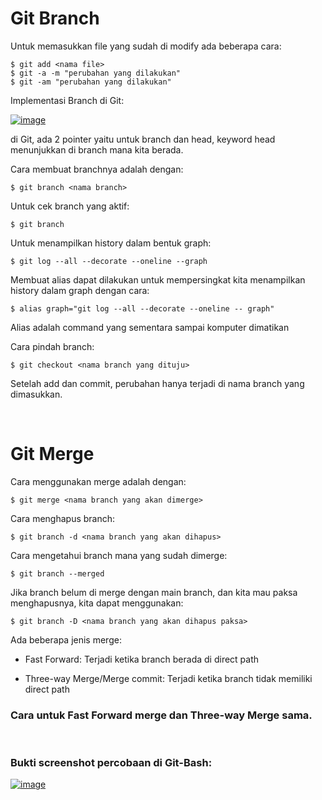 # Git Branch

Untuk memasukkan file yang sudah di modify ada beberapa cara:

    $ git add <nama file>
    $ git -a -m "perubahan yang dilakukan"
    $ git -am "perubahan yang dilakukan"

Implementasi Branch di Git:

<a href="https://ibb.co/d6N6Ynn"><img src="https://i.ibb.co/bL4L9pp/image.png" alt="image" border="0"></a>

di Git, ada 2 pointer yaitu untuk branch dan head, keyword head menunjukkan di branch mana kita berada.

Cara membuat branchnya adalah dengan:

    $ git branch <nama branch>

Untuk cek branch yang aktif:

    $ git branch

Untuk menampilkan history dalam bentuk graph:
    
    $ git log --all --decorate --oneline --graph

Membuat alias dapat dilakukan untuk mempersingkat kita menampilkan history dalam graph dengan cara:

    $ alias graph="git log --all --decorate --oneline -- graph"

Alias adalah command yang sementara sampai komputer dimatikan

Cara pindah branch:

    $ git checkout <nama branch yang dituju>

Setelah add dan commit, perubahan hanya terjadi di nama branch yang dimasukkan.

<p>&nbsp;</p>

# Git Merge

Cara menggunakan merge adalah dengan:

    $ git merge <nama branch yang akan dimerge>

Cara menghapus branch:

    $ git branch -d <nama branch yang akan dihapus>

Cara mengetahui branch mana yang sudah dimerge:

    $ git branch --merged

Jika branch belum di merge dengan main branch, dan kita mau paksa menghapusnya, kita dapat menggunakan:

    $ git branch -D <nama branch yang akan dihapus paksa>



Ada beberapa jenis merge:
- Fast Forward: Terjadi ketika branch berada di direct path

- Three-way Merge/Merge commit: Terjadi ketika branch tidak memiliki direct path

### Cara untuk Fast Forward merge dan Three-way Merge sama.

<p>&nbsp;</p>

### Bukti screenshot percobaan di Git-Bash:

<a href="https://ibb.co/qryybLc"><img src="https://i.ibb.co/gRjjsbf/image.png" alt="image" border="0"></a>

